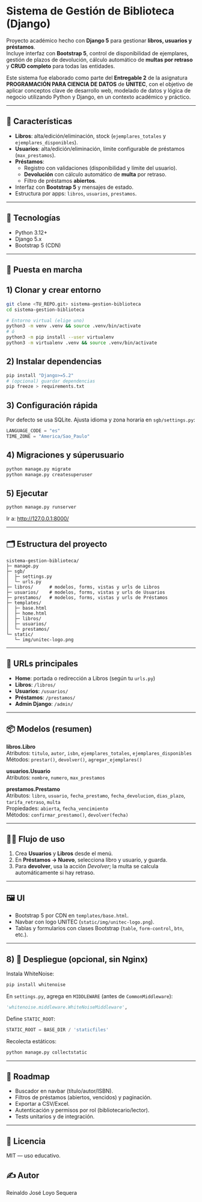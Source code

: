 # Sistema de Gestión de Biblioteca (Django)

Proyecto académico hecho con **Django 5** para gestionar **libros, usuarios y préstamos**.  
Incluye interfaz con **Bootstrap 5**, control de disponibilidad de ejemplares, gestión de plazos de devolución, cálculo automático de **multas por retraso** y **CRUD completo** para todas las entidades.

Este sistema fue elaborado como parte del **Entregable 2** de la asignatura **PROGRAMACIÓN PARA CIENCIA DE DATOS** de **UNITEC**, con el objetivo de aplicar conceptos clave de desarrollo web, modelado de datos y lógica de negocio utilizando Python y Django, en un contexto académico y práctico.

---

## 🧭 Características
- **Libros**: alta/edición/eliminación, stock (`ejemplares_totales` y `ejemplares_disponibles`).
- **Usuarios**: alta/edición/eliminación, límite configurable de préstamos (`max_prestamos`).
- **Préstamos**:
  - Registro con validaciones (disponibilidad y límite del usuario).
  - **Devolución** con cálculo automático de **multa** por retraso.
  - Filtro de préstamos **abiertos**.
- Interfaz con **Bootstrap 5** y mensajes de estado.
- Estructura por apps: `libros`, `usuarios`, `prestamos`.

---

## 🧰 Tecnologías
- Python 3.12+
- Django 5.x
- Bootstrap 5 (CDN)

---

## 🚀 Puesta en marcha

## 1) Clonar y crear entorno
```bash
git clone <TU_REPO.git> sistema-gestion-biblioteca
cd sistema-gestion-biblioteca

# Entorno virtual (elige uno)
python3 -m venv .venv && source .venv/bin/activate
# ó
python3 -m pip install --user virtualenv
python3 -m virtualenv .venv && source .venv/bin/activate
```

## 2) Instalar dependencias
```bash
pip install "Django>=5.2"
# (opcional) guardar dependencias
pip freeze > requirements.txt
```

## 3) Configuración rápida
Por defecto se usa SQLite. Ajusta idioma y zona horaria en `sgb/settings.py`:
```python
LANGUAGE_CODE = "es"
TIME_ZONE = "America/Sao_Paulo"
```

## 4) Migraciones y súperusuario
```bash
python manage.py migrate
python manage.py createsuperuser
```

## 5) Ejecutar
```bash
python manage.py runserver
```
Ir a: http://127.0.0.1:8000/

---

## 🗂️ Estructura del proyecto
```text
sistema-gestion-biblioteca/
├─ manage.py
├─ sgb/
│  ├─ settings.py
│  └─ urls.py
├─ libros/      # modelos, forms, vistas y urls de Libros
├─ usuarios/    # modelos, forms, vistas y urls de Usuarios
├─ prestamos/   # modelos, forms, vistas y urls de Préstamos
├─ templates/
│  ├─ base.html
│  ├─ home.html
│  ├─ libros/
│  ├─ usuarios/
│  └─ prestamos/
└─ static/
   └─ img/unitec-logo.png
```

---

## 🔗 URLs principales
- **Home**: portada o redirección a Libros (según tu `urls.py`)
- **Libros**: `/libros/`
- **Usuarios**: `/usuarios/`
- **Préstamos**: `/prestamos/`
- **Admin Django**: `/admin/`

---

## 📦 Modelos (resumen)

**libros.Libro**  
Atributos: `titulo`, `autor`, `isbn`, `ejemplares_totales`, `ejemplares_disponibles`  
Métodos: `prestar()`, `devolver()`, `agregar_ejemplares()`

**usuarios.Usuario**  
Atributos: `nombre`, `numero`, `max_prestamos`

**prestamos.Prestamo**  
Atributos: `libro`, `usuario`, `fecha_prestamo`, `fecha_devolucion`, `dias_plazo`, `tarifa_retraso`, `multa`  
Propiedades: `abierta`, `fecha_vencimiento`  
Métodos: `confirmar_prestamo()`, `devolver(fecha)`

---

## 🧑‍💻 Flujo de uso
1. Crea **Usuarios** y **Libros** desde el menú.
2. En **Préstamos → Nuevo**, selecciona libro y usuario, y guarda.
3. Para **devolver**, usa la acción *Devolver*; la multa se calcula automáticamente si hay retraso.

---

## 🖼️ UI
- Bootstrap 5 por CDN en `templates/base.html`.
- Navbar con logo UNITEC (`static/img/unitec-logo.png`).
- Tablas y formularios con clases Bootstrap (`table`, `form-control`, `btn`, etc.).

---

## 8) 🔧 Despliegue (opcional, sin Nginx)

Instala WhiteNoise:
```bash
pip install whitenoise
```

En `settings.py`, agrega en `MIDDLEWARE` (antes de `CommonMiddleware`):
```python
'whitenoise.middleware.WhiteNoiseMiddleware',
```

Define `STATIC_ROOT`:
```python
STATIC_ROOT = BASE_DIR / 'staticfiles'
```

Recolecta estáticos:
```bash
python manage.py collectstatic
```

---

## 📌 Roadmap
- Buscador en navbar (título/autor/ISBN).
- Filtros de préstamos (abiertos, vencidos) y paginación.
- Exportar a CSV/Excel.
- Autenticación y permisos por rol (bibliotecario/lector).
- Tests unitarios y de integración.

---

## 📄 Licencia
MIT — uso educativo.

## ✍️ Autor
Reinaldo José Loyo Sequera
